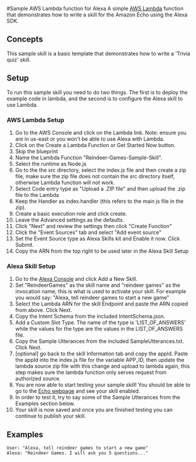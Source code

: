 #Sample AWS Lambda function for Alexa
A simple [AWS Lambda](http://aws.amazon.com/lambda) function that demonstrates how to write a skill for the Amazon Echo using the Alexa SDK.

## Concepts
This sample skill is a basic template that demonstrates how to write a 'Trivia quiz' skill.

## Setup
To run this sample skill you need to do two things. The first is to deploy the example code in lambda, and the second is to configure the Alexa skill to use Lambda.

### AWS Lambda Setup
1. Go to the AWS Console and click on the Lambda link. Note: ensure you are in us-east or you won't be able to use Alexa with Lambda.
2. Click on the Create a Lambda Function or Get Started Now button.
3. Skip the blueprint
4. Name the Lambda Function "Reindeer-Games-Sample-Skill".
5. Select the runtime as Node.js
5. Go to the the src directory, select the index.js file and then create a zip file, make sure the zip file does not contain the src directory itself, otherwise Lambda function will not work.
6. Select Code entry type as "Upload a .ZIP file" and then upload the .zip file to the Lambda
7. Keep the Handler as index.handler (this refers to the main js file in the zip).
8. Create a basic execution role and click create.
9. Leave the Advanced settings as the defaults.
10. Click "Next" and review the settings then click "Create Function"
11. Click the "Event Sources" tab and select "Add event source"
12. Set the Event Source type as Alexa Skills kit and Enable it now. Click Submit.
13. Copy the ARN from the top right to be used later in the Alexa Skill Setup

### Alexa Skill Setup
1. Go to the [Alexa Console](https://developer.amazon.com/edw/home.html) and click Add a New Skill.
2. Set "ReindeerGames" as the skill name and "reindeer games" as the invocation name, this is what is used to activate your skill. For example you would say: "Alexa, tell reindeer games to start a new game"
3. Select the Lambda ARN for the skill Endpoint and paste the ARN copied from above. Click Next.
4. Copy the Intent Schema from the included IntentSchema.json.
5. Add a Custom Slot Type. The name of the type is 'LIST_OF_ANSWERS' while the values for the type are the values in the LIST_OF_ANSWERS file.
6. Copy the Sample Utterances from the included SampleUtterances.txt. Click Next.
7. [optional] go back to the skill Information tab and copy the appId. Paste the appId into the index.js file for the variable APP_ID,
   then update the lambda source zip file with this change and upload to lambda again, this step makes sure the lambda function only serves request from authorized source.
8. You are now able to start testing your sample skill! You should be able to go to the [Echo webpage](http://echo.amazon.com/#skills) and see your skill enabled.
9. In order to test it, try to say some of the Sample Utterances from the Examples section below.
10. Your skill is now saved and once you are finished testing you can continue to publish your skill.

## Examples
    User: "Alexa, tell reindeer games to start a new game"
    Alexa: "Reindeer Games. I will ask you 5 questions..."
